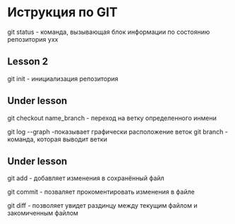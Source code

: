 # Иструкция по GIT


git status - команда, вызывающая блок информации по состоянию репозитория ухх
## Lesson 2

git init - инициализация репозитория

## Under lesson

git checkout name_branch - переход на ветку определенного инмени

git log --graph -показывает графически расположение веток
git branch - команда, которая выводит ветки

## Under lesson

git add - добавляет изменения в сохранённый файл

git commit - позваляет прокоментировать изменения в файле

git diff - позволяет увидет раздинцу между текущим файлом и закомиченным файлом